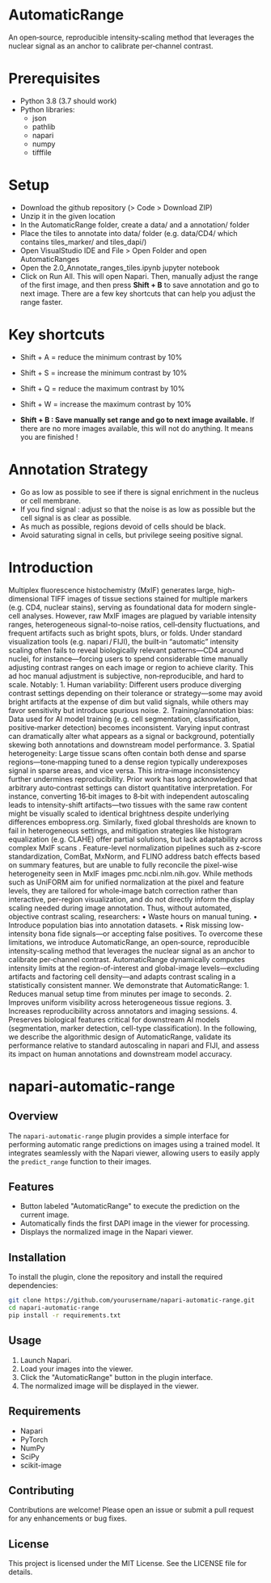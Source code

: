 # AutomaticRange
An open‑source, reproducible intensity‑scaling method that leverages the nuclear signal as an anchor to calibrate per‑channel contrast. 

# Prerequisites

* Python 3.8 (3.7 should work)
* Python libraries:
    - json
    - pathlib 
    - napari
    - numpy
    - tifffile

# Setup

* Download the github repository (> Code > Download ZIP)
* Unzip it in the given location
* In the AutomaticRange folder, create a data/ and a annotation/ folder
* Place the tiles to annotate into data/ folder (e.g. data/CD4/ which contains tiles_marker/ and tiles_dapi/)
* Open VisualStudio IDE and File > Open Folder and open AutomaticRanges
* Open the 2.0_Annotate_ranges_tiles.ipynb jupyter notebook
* Click on Run All. This will open Napari. Then, manually adjust the range of the first image, and then press **Shift + B** to save annotation and go to next image. There are a few key shortcuts that can help you adjust the range faster.



# Key shortcuts

* Shift + A = reduce the minimum contrast by 10%  
* Shift + S = increase the minimum contrast by 10%  
* Shift + Q = reduce the maximum contrast by 10%  
* Shift + W = increase the maximum contrast by 10%  

* **Shift + B : Save manually set range and go to next image available.** If there are no more images available, this will not do anything. It means you are finished !

# Annotation Strategy

* Go as low as possible to see if there is signal enrichment in the nucleus or cell membrane. 
* If you find signal : adjust so that the noise is as low as possible but the cell signal is as clear as possible.
* As much as possible, regions devoid of cells should be black.
* Avoid saturating signal in cells, but privilege seeing positive signal. 

# Introduction
Multiplex fluorescence histochemistry (MxIF) generates large, high-dimensional TIFF images of tissue sections stained for multiple markers (e.g. CD4, nuclear stains), serving as foundational data for modern single-cell analyses. However, raw MxIF images are plagued by variable intensity ranges, heterogeneous signal-to-noise ratios, cell‑density fluctuations, and frequent artifacts such as bright spots, blurs, or folds. Under standard visualization tools (e.g. napari / FIJI), the built‑in “automatic” intensity scaling often fails to reveal biologically relevant patterns—CD4 around nuclei, for instance—forcing users to spend considerable time manually adjusting contrast ranges on each image or region to achieve clarity.
This ad hoc manual adjustment is subjective, non‑reproducible, and hard to scale. Notably:
    1. Human variability: Different users produce diverging contrast settings depending on their tolerance or strategy—some may avoid bright artifacts at the expense of dim but valid signals, while others may favor sensitivity but introduce spurious noise.
    2. Training/annotation bias: Data used for AI model training (e.g. cell segmentation, classification, positive‑marker detection) becomes inconsistent. Varying input contrast can dramatically alter what appears as a signal or background, potentially skewing both annotations and downstream model performance.
    3. Spatial heterogeneity: Large tissue scans often contain both dense and sparse regions—tone‑mapping tuned to a dense region typically underexposes signal in sparse areas, and vice versa. This intra‑image inconsistency further undermines reproducibility.	
Prior work has long acknowledged that arbitrary auto‑contrast settings can distort quantitative interpretation. For instance, converting 16‑bit images to 8‑bit with independent autoscaling leads to intensity-shift artifacts—two tissues with the same raw content might be visually scaled to identical brightness despite underlying differences embopress.org. Similarly, fixed global thresholds are known to fail in heterogeneous settings, and mitigation strategies like histogram equalization (e.g. CLAHE) offer partial solutions, but lack adaptability across complex MxIF scans .
Feature-level normalization pipelines such as z‑score standardization, ComBat, MxNorm, and FLINO address batch effects based on summary features, but are unable to fully reconcile the pixel-wise heterogeneity seen in MxIF images pmc.ncbi.nlm.nih.gov. While methods such as UniFORM aim for unified normalization at the pixel and feature levels, they are tailored for whole‑image batch correction rather than interactive, per-region visualization, and do not directly inform the display scaling needed during image annotation.
Thus, without automated, objective contrast scaling, researchers:
    • Waste hours on manual tuning.
    • Introduce population bias into annotation datasets.
    • Risk missing low-intensity bona fide signals—or accepting false positives.
To overcome these limitations, we introduce AutomaticRange, an open‑source, reproducible intensity‑scaling method that leverages the nuclear signal as an anchor to calibrate per‑channel contrast. AutomaticRange dynamically computes intensity limits at the region-of-interest and global-image levels—excluding artifacts and factoring cell density—and adapts contrast scaling in a statistically consistent manner. We demonstrate that AutomaticRange:
    1. Reduces manual setup time from minutes per image to seconds.
    2. Improves uniform visibility across heterogeneous tissue regions.
    3. Increases reproducibility across annotators and imaging sessions.
    4. Preserves biological features critical for downstream AI models (segmentation, marker detection, cell-type classification).
In the following, we describe the algorithmic design of AutomaticRange, validate its performance relative to standard autoscaling in napari and FIJI, and assess its impact on human annotations and downstream model accuracy.


# napari-automatic-range

## Overview
The `napari-automatic-range` plugin provides a simple interface for performing automatic range predictions on images using a trained model. It integrates seamlessly with the Napari viewer, allowing users to easily apply the `predict_range` function to their images.

## Features
- Button labeled "AutomaticRange" to execute the prediction on the current image.
- Automatically finds the first DAPI image in the viewer for processing.
- Displays the normalized image in the Napari viewer.

## Installation
To install the plugin, clone the repository and install the required dependencies:

```bash
git clone https://github.com/yourusername/napari-automatic-range.git
cd napari-automatic-range
pip install -r requirements.txt
```

## Usage
1. Launch Napari.
2. Load your images into the viewer.
3. Click the "AutomaticRange" button in the plugin interface.
4. The normalized image will be displayed in the viewer.

## Requirements
- Napari
- PyTorch
- NumPy
- SciPy
- scikit-image

## Contributing
Contributions are welcome! Please open an issue or submit a pull request for any enhancements or bug fixes.

## License
This project is licensed under the MIT License. See the LICENSE file for details.

